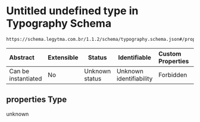 # Untitled undefined type in Typography Schema

```txt
https://schema.legytma.com.br/1.1.2/schema/typography.schema.json#/properties
```




| Abstract            | Extensible | Status         | Identifiable            | Custom Properties | Additional Properties | Access Restrictions | Defined In                                                                          |
| :------------------ | ---------- | -------------- | ----------------------- | :---------------- | --------------------- | ------------------- | ----------------------------------------------------------------------------------- |
| Can be instantiated | No         | Unknown status | Unknown identifiability | Forbidden         | Allowed               | none                | [typography.schema.json\*](../schema/typography.schema.json) |

## properties Type

unknown
